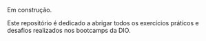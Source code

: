 Em construção.

Este repositório é dedicado a abrigar todos os exercícios práticos e desafios realizados nos bootcamps da DIO.

